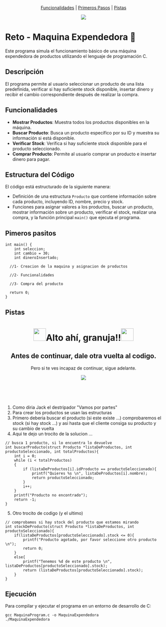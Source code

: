 <p align = "center">
  <a href= "#funcionalidades">Funcionalidades</a> |
  <a href= "#pimeros-pasitos">Primeros Pasos</a> |
  <a href= "#pistas">Pistas</a>
</p>

<div align="center">
  <img src="https://media.tenor.com/EVCicq5T6_UAAAAM/vending-machine-loop.gif">
</div>

# Reto - Maquina Expendedora 🛒
Este programa simula el funcionamiento básico de una máquina expendedora de productos utilizando el lenguaje de programación C.

## Descripción
El programa permite al usuario seleccionar un producto de una lista predefinida, verificar si hay suficiente stock disponible, insertar dinero y recibir el cambio correspondiente después de realizar la compra.

## Funcionalidades
- **Mostrar Productos**: Muestra todos los productos disponibles en la máquina.
- **Buscar Producto**: Busca un producto específico por su ID y muestra su información si está disponible.
- **Verificar Stock**: Verifica si hay suficiente stock disponible para el producto seleccionado.
- **Comprar Producto**: Permite al usuario comprar un producto e insertar dinero para pagar.

## Estructura del Código
El código está estructurado de la siguiente manera:

- Definición de una estructura `Producto` que contiene información sobre cada producto, incluyendo ID, nombre, precio y stock.
- Funciones para asignar valores a los productos, buscar un producto, mostrar información sobre un producto, verificar el stock, realizar una compra, y la función principal `main()` que ejecuta el programa.

## Pimeros pasitos
~~~
int main() {
    int seleccion;
    int cambio = 30;
    int dineroInsertado;

  //1- Creacion de la maquina y asignacion de productos

  //2- Funcionalidades

  //3- Compra del producto

  return 0;
}
~~~

## Pistas
<div align="center">
  <h1 style="border-bottom: none;"><img src="https://emojicdn.elk.sh/🚨" style="width: 40px">Alto ahí, granuja!!<img src="https://emojicdn.elk.sh/🚨" style="width: 40px"></h1>
  <h2>Antes de continuar, dale otra vuelta al codigo.</h2>
  <p>Pero si te ves incapaz de continuar, sigue adelante.</p>
  <img src="https://media0.giphy.com/media/v1.Y2lkPTc5MGI3NjExMDl6bHlnYXZycGdtNnd0NnZwY3A3eWM3amZqaWpjZHhhNXJ5N3dneCZlcD12MV9pbnRlcm5hbF9naWZfYnlfaWQmY3Q9Zw/zCpYQh5YVhdI1rVYpE/giphy.gif">
</div>

<br/><br/><br/>


1. Como diria Jack el destripador "Vamos por partes"
2. Para crear los productos se usan las estructuras
3. Primero deberia buscar el producto (si este existe ...) comprobaremos el stock (si hay stock ...) y asi hasta que el cliente consiga su producto y su cambio de vuelta
4. Aqui te dejo un trocito de la solucion ...
  
~~~
// busca 1 producto, si lo encuentra lo devuelve
int buscarProducto(struct Producto *listaDeProductos, int productoSeleccionado, int totalProductos){
    int i = 0;
    while (i < totalProductos)
    {
        if (listaDeProductos[i].idProducto == productoSeleccionado){
            printf("Quieres %s \n", listaDeProductos[i].nombre);
            return productoSeleccionado;
        }
        i++;
    }
    printf("Producto no encontrado");
    return -1;
}
~~~
5. Otro trocito de codigo (y el ultimo)
~~~
// comprobamos si hay stock del producto que estamos mirando
int stockDeProducto(struct Producto *listaDeProductos, int productoSeleccionado){
    if(listaDeProductos[productoSeleccionado].stock <= 0){
        printf("Producto agotado, por favor seleccione otro producto \n");
        return 0;
    }
    else{
        printf("Tenemos %d de este producto \n", listaDeProductos[productoSeleccionado].stock);
        return (listaDeProductos[productoSeleccionado].stock);
    }
}
~~~

## Ejecución

Para compilar y ejecutar el programa en un entorno de desarrollo de C:

~~~
gcc MaquinaProgram.c -o MaquinaExpendedora
./MaquinaExpendedora
~~~